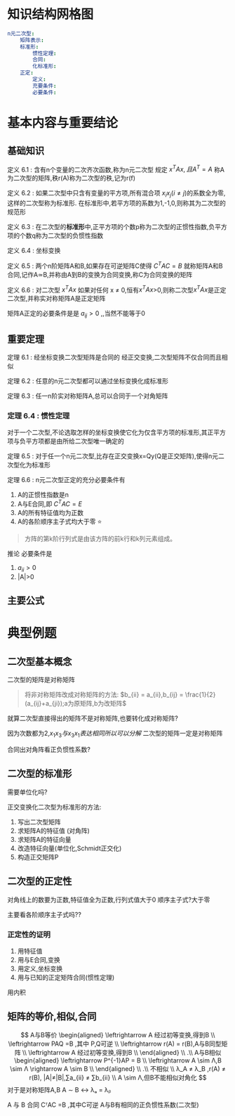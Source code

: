 # 知识结构网格图
```yaml
n元二次型:
    矩阵表示:
    标准形:
        惯性定理:
        合同:
        化标准形:
    正定:
        定义:
        充要条件:
        必要条件:
```
# 基本内容与重要结论

## 基础知识
定义 6.1 :
含有n个变量的二次齐次函数,称为n元二次型
规定 $x^TAx,且A^T=A$ 
称A为二次型的矩阵,秩r(A)称为二次型的秩,记为r(f)

定义 6.2 :
如果二次型中只含有变量的平方项,所有混合项 $x_i x_j(i \neq j)$的系数全为零,这样的二次型称为标准形.
在标准形中,若平方项的系数为1,-1,0,则称其为二次型的规范形

定义 6.3 :
在二次型的**标准形**中,正平方项的个数p称为二次型的正惯性指数,负平方项的个数q称为二次型的负惯性指数

定义 6.4 :
坐标变换

定义 6.5 :
两个n阶矩阵A和B,如果存在可逆矩阵C使得
$C^TAC = B$ 
就称矩阵A和B合同,记作A≃B,并称由A到B的变换为合同变换,称C为合同变换的矩阵

定义 6.6 :
对二次型 $x^TAx$ 如果对任何 x ≠ 0,恒有$x^TAx$>0,则称二次型$x^TAx$是正定二次型,并称实对称矩阵A是正定矩阵

矩阵A正定的必要条件是是 $a_{ij}>0$ ,,当然不能等于0


## 重要定理
定理 6.1 :
经坐标变换二次型矩阵是合同的
经正交变换,二次型矩阵不仅合同而且相似

定理 6.2 :
任意的n元二次型都可以通过坐标变换化成标准形

定理 6.3 :
任一n阶实对称矩阵A,总可以合同于一个对角矩阵

### 定理 6.4 : 惯性定理
对于一个二次型,不论选取怎样的坐标变换使它化为仅含平方项的标准形,其正平方项与负平方项都是由所给二次型唯一确定的

定理 6.5 :
对于任一个n元二次型,比存在正交变换x=Qy(Q是正交矩阵),使得n元二次型化为标准形

定理 6.6 :
n元二次型正定的充分必要条件有
1. A的正惯性指数是n
2. A与E合同,即 $C^TAC = E$ 
3. A的所有特征值均为正数
4. A的各阶顺序主子式均大于零 :star:

> 方阵的第k阶行列式是由该方阵的前k行和k列元素组成。

推论 必要条件是
1. $a_{ii}>0$ 
2. |A|>0



## 主要公式
# 典型例题
## 二次型基本概念
二次型的矩阵是对称矩阵
> 将非对称矩阵改成对称矩阵的方法:
> $b_{ii} = a_{ii},b_{ij} = \frac{1}{2}(a_{ij}+a_{ji});a为原矩阵,b为改矩阵$ 

就算二次型直接得出的矩阵不是对称矩阵,也要转化成对称矩阵?

因为次数都为2,$x_1 x_3 与 x_3 x_1 表达相同所以可以分解$ 
二次型的矩阵一定是对称矩阵

合同出对角阵看正负惯性系数?

## 二次型的标准形

需要单位化吗?

正交变换化二次型为标准形的方法:
1. 写出二次型矩阵
2. 求矩阵A的特征值 (对角阵)
3. 求矩阵A的特征向量
4. 改造特征向量(单位化,Schmidt正交化)
5. 构造正交矩阵P

## 二次型的正定性
对角线上的数要为正数,特征值全为正数,行列式值大于0
顺序主子式?大于零

主要看各阶顺序主子式吗??


### 正定性的证明
1. 用特征值
2. 用与E合同,变换
3. 用定义,坐标变换 
4. 用与已知的正定矩阵合同(惯性定理)

用内积




## 矩阵的等价,相似,合同
$$
A与B等价 
\begin{aligned}
    \leftrightarrow A 经过初等变换,得到B \\
    \leftrightarrow PAQ =B ,其中 P,Q可逆 \\
    \leftrightarrow r(A) = r(B),A与B同型矩阵 \\
    \leftrightarrow A 经过初等变换,得到B \\
\end{aligned}
\\ 
.\\
A与B相似 
\begin{aligned}
    \leftrightarrow P^{-1}AP = B \\
    \leftrightarrow A \sim Λ,B \sim Λ \rightarrow  A \sim B \\
\end{aligned}
\\
.\\
不相似 \\
λ_A ≠ λ_B ,r(A) ≠ r(B), |A|≠|B|,∑a_{ii} ≠ ∑b_{ii} \\
A \sim Λ,但B不能相似对角化
$$
对于是对称矩阵A,B 
A ∼ B ↔ λₐ  = λᵦ

A 与 B 合同
CᵀAC =B ,其中C可逆
A与B有相同的正负惯性系数(二次型)



## 